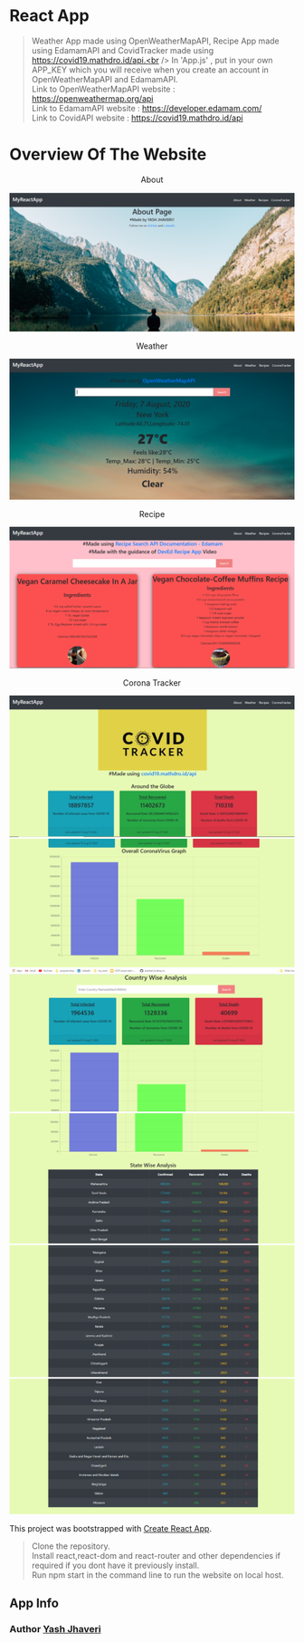 # React App

> Weather App made using OpenWeatherMapAPI, Recipe App made using EdamamAPI and CovidTracker made using https://covid19.mathdro.id/api.<br />
> In 'App.js' , put in your own APP_KEY which you will receive when you create an account in OpenWeatherMapAPI and EdamamAPI.<br />
>Link to OpenWeatherMapAPI website : https://openweathermap.org/api<br />
>Link to EdamamAPI website : https://developer.edamam.com/<br/>
>Link to CovidAPI website : https://covid19.mathdro.id/api<br/>

# Overview Of The Website

<p align="center">About</p>
<p align="center">
 <img src="./images/1.png">
</p>

<p align="center">Weather</p>
<p align="center">
 <img src="./images/2.png">
</p>

<p align="center">Recipe</p>
<p align="center">
 <img src="./images/3.png">
</p>

<p align="center">Corona Tracker</p>
<p align="center">
 <img src="./images/4.png">
 <img src="./images/5.png">
 <img src="./images/6.png">
 <img src="./images/7.png">
 <img src="./images/8.png">
 <img src="./images/9.png">
</p>

This project was bootstrapped with [Create React App](https://github.com/facebook/create-react-app).

>Clone the repository.<br>
>Install react,react-dom and react-router and other dependencies if required if you dont have it previously install.<br>
>Run npm start in the command line to run the website on local host.


## App Info

### Author [Yash Jhaveri](https://www.linkedin.com/in/yash-jhaveri-3b0882192/)